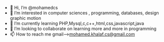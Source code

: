 - 👋 Hi, I’m @mohamedcs
- 👀 I’m interested in computer sciences , programming, databases, design graphic motion
- 🌱 I’m currently learning PHP,Mysql,c,c++,html,css,javascript,java
- 💞️ I’m looking to collaborate on learning more and more in programming 
- 📫 How to reach me gmail-->mohamed.khalaf.cs@gmail.com

<!---
mohamedcs/mohamedcs is a ✨ special ✨ repository because its `README.md` (this file) appears on your GitHub profile.
You can click the Preview link to take a look at your changes.
--->
